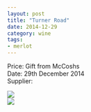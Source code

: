 ```yaml
---
layout: post
title: "Turner Road"
date: 2014-12-29
category: wine
tags:
- merlot
---
```


Price: Gift from McCoshs   
Date: 29th December 2014  
Supplier:  

<div class="figure">
<img src="/images/wine/turner-road-1.jpg ">
</div>

<div class="figure">
<img src="/images/wine/turner-road-2.jpg">
</div>
